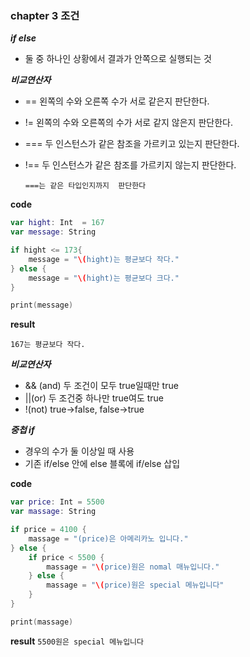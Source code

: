 ### chapter 3 조건

***if else***

+ 둘 중 하나인 상황에서 결과가 안쪽으로 실행되는 것

***비교연산자***

+ == 왼쪽의 수와 오른쪽 수가 서로 같은지 판단한다.
+ != 왼쪽의 수와 오른쪽의 수가 서로 같지 않은지 판단한다.
+ === 두 인스턴스가 같은 참조을 가르키고 있는지 판단한다.
+ !== 두 인스턴스가 같은 참조를 가르키지 않는지 판단한다.

  ```===는 같은 타입인지까지  판단한다```
  
**code**
```swift
var hight: Int  = 167
var message: String

if hight <= 173{
    message = "\(hight)는 평균보다 작다."
} else {
    message = "\(hight)는 평균보다 크다."
}

print(message)

```
**result**

```167는 평균보다 작다.```

***비교연산자***

+ && (and) 두 조건이 모두 true일때만 true
+ ||(or) 두 조건중 하나만 true여도 true
+ !(not) true->false, false->true

***중첩 if***
+ 경우의 수가 둘 이상일 때 사용
+ 기존 if/else 안에 else 블록에 if/else 삽입

**code**
```swift
var price: Int = 5500
var massage: String

if price = 4100 {
    massage = "(price)은 아메리카노 입니다."
} else {
    if price < 5500 {
        massage = "\(price)원은 nomal 매뉴입니다."
    } else {
        massage = "\(price)원은 special 메뉴입니다"
    }
}

print(massage)


```
**result**
```5500원은 special 메뉴입니다```

